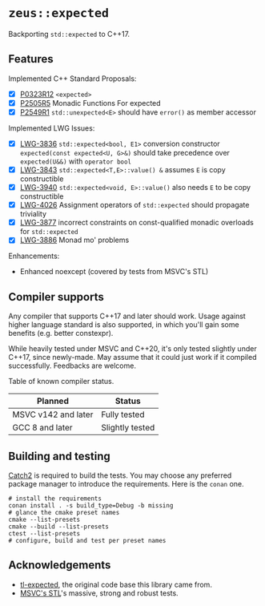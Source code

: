 # `zeus::expected`

Backporting `std::expected` to C++17.

## Features

Implemented C++ Standard Proposals:

- [x] [P0323R12](https://wg21.link/p0323r12) `<expected>`
- [x] [P2505R5](https://wg21.link/p2505r5) Monadic Functions For expected
- [x] [P2549R1](https://wg21.link/p2549r1) `std::unexpected<E>` should have `error()` as member accessor

Implemented LWG Issues:

- [x] [LWG-3836](https://wg21.link/lwg3836) `std::expected<bool, E1>` conversion constructor `expected(const expected<U, G>&)` should take precedence over `expected(U&&)` with `operator bool`
- [x] [LWG-3843](https://wg21.link/lwg3843) `std::expected<T,E>::value() &` assumes `E` is copy constructible
- [x] [LWG-3940](https://wg21.link/lwg3940) `std::expected<void, E>::value()` also needs `E` to be copy constructible
- [x] [LWG-4026](https://wg21.link/lwg4026) Assignment operators of `std::expected` should propagate triviality
- [x] [LWG-3877](https://wg21.link/lwg3877) incorrect constraints on const-qualified monadic overloads for `std::expected`
- [x] [LWG-3886](https://wg21.link/lwg3886) Monad mo' problems

Enhancements:

+ Enhanced noexcept (covered by tests from MSVC's STL)

## Compiler supports

Any compiler that supports C++17 and later should work.
Usage against higher language standard is also supported, in which you'll gain some benefits (e.g. better constexpr).

While heavily tested under MSVC and C++20, it's only tested slightly under C++17, since newly-made.
May assume that it could just work if it compiled successfully.
Feedbacks are welcome.

Table of known compiler status.

| Planned             | Status          |
| ------------------- | --------------- |
| MSVC v142 and later | Fully tested    |
| GCC 8 and later     | Slightly tested |

## Building and testing

[Catch2](https://github.com/catchorg/Catch2) is required to build the tests.
You may choose any preferred package manager to introduce the requirements. Here is the `conan` one.

```
# install the requirements
conan install . -s build_type=Debug -b missing
# glance the cmake preset names
cmake --list-presets
cmake --build --list-presets
ctest --list-presets
# configure, build and test per preset names
```

## Acknowledgements

+ [tl-expected](https://github.com/TartanLlama/expected), the original code base this library came from.
+ [MSVC's STL](https://github.com/microsoft/STL)'s massive, strong and robust tests.
